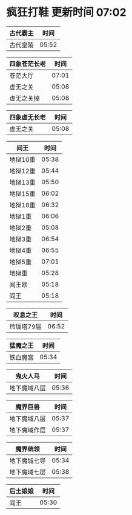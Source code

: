 # 疯狂打鞋 更新时间 07:02

| 古代霸主   | 时间    |
|--------|-------|
| 古代皇陵 | 05:52 |

| 四象苍茫长老   | 时间    |
|--------|-------|
| 苍茫大厅 | 07:01 |
| 虚无之关 | 05:08 |
| 虚无之关掉 | 05:08 |

| 四象虚无长老   | 时间    |
|--------|-------|
| 虚无之关 | 05:08 |

| 间王   | 时间    |
|--------|-------|
| 地狱10重 | 05:38 |
| 地狱12重 | 05:44 |
| 地狱13重 | 05:50 |
| 地狱15重 | 06:02 |
| 地狱18重 | 06:32 |
| 地狱1重 | 06:06 |
| 地狱2重 | 05:08 |
| 地狱3重 | 06:54 |
| 地狱4重 | 06:55 |
| 地狱5重 | 07:01 |
| 地狱重 | 05:28 |
| 闻王欧 | 05:18 |
| 阎王 | 05:18 |

| 叹息之王   | 时间    |
|--------|-------|
| 玲珑塔79层 | 06:52 |

| 猛魔之王   | 时间    |
|--------|-------|
| 铁血魔宫 | 05:34 |

| 鬼火人马   | 时间    |
|--------|-------|
| 地下魔域八层 | 05:36 |

| 魔界巨兽   | 时间    |
|--------|-------|
| 地下魔域八层 | 05:37 |
| 地下魔域作层 | 05:37 |

| 魔界统领   | 时间    |
|--------|-------|
| 地下魔城七导 | 05:34 |
| 地下魔域七层 | 05:38 |

| 后土娘娘   | 时间    |
|--------|-------|
| 阎王 | 05:30 |